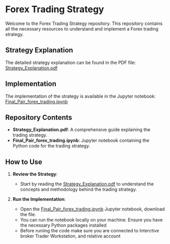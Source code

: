 # Forex Trading Strategy

Welcome to the Forex Trading Strategy repository. This repository contains all the necessary resources to understand and implement a Forex trading strategy.

## Strategy Explanation

The detailed strategy explanation can be found in the PDF file: [Strategy_Explanation.pdf](./Strategy_Explanation.pdf)

## Implementation

The implementation of the strategy is available in the Jupyter notebook: [Final_Pair_forex_trading.ipynb](./Final_Pair_forex_trading.ipynb)

## Repository Contents

- **Strategy_Explanation.pdf**: A comprehensive guide explaining the trading strategy.
- **Final_Pair_forex_trading.ipynb**: Jupyter notebook containing the Python code for the trading strategy.

## How to Use

1. **Review the Strategy**:
   - Start by reading the [Strategy_Explanation.pdf](./Strategy_Explanation.pdf) to understand the concepts and methodology behind the trading strategy.

2. **Run the Implementation**:
   - Open the [Final_Pair_forex_trading.ipynb](./Final_Pair_forex_trading.ipynb) Jupyter notebook, download the file.
   - You can run the notebook locally on your machine. Ensure you have the necessary Python packages installed
   - Before runiing the code make sure you are connected to Interctive broker Trader Workstation, and relative account

